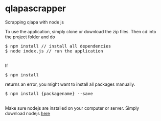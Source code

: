 # qlapascrapper
Scrapping qlapa with node js

To use the application, simply clone or download the zip files. Then cd into the project folder and do
<br>
<pre>
$ npm install // install all dependencies
$ node index.js // run the application
</pre>
<br>
If <pre>$ npm install</pre> returns an error, you might want to install all packages manually.
<br>
<pre>
$ npm install {packagename} --save
</pre>
<br>
Make sure nodejs are installed on your computer or server. Simply download nodejs <a href="https://nodejs.org/en/download/">here</a>
